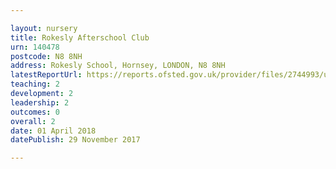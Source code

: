 ```yaml
---

layout: nursery
title: Rokesly Afterschool Club
urn: 140478
postcode: N8 8NH
address: Rokesly School, Hornsey, LONDON, N8 8NH
latestReportUrl: https://reports.ofsted.gov.uk/provider/files/2744993/urn/140478.pdf
teaching: 2
development: 2
leadership: 2
outcomes: 0
overall: 2
date: 01 April 2018 
datePublish: 29 November 2017

---
```

